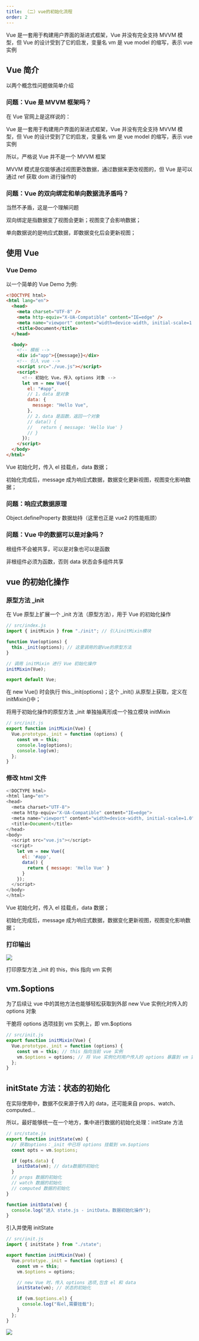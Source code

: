 ```yaml
---
title: （二）vue的初始化流程
order: 2
---
```


Vue 是一套用于构建用户界面的渐进式框架，Vue 并没有完全支持 MVVM 模型，但 Vue 的设计受到了它的启发，变量名 vm 是 vue model 的缩写，表示 vue 实例

<!-- more -->

## Vue 简介

以两个概念性问题做简单介绍

### 问题：Vue 是 MVVM 框架吗？

在 Vue 官网上是这样说的：

Vue 是一套用于构建用户界面的渐进式框架，Vue 并没有完全支持 MVVM 模型，但 Vue 的设计受到了它的启发，变量名 vm 是 vue model 的缩写，表示 vue 实例

所以，严格说 Vue 并不是一个 MVVM 框架

MVVM 模式是仅能够通过视图更改数据，通过数据来更改视图的，但 Vue 是可以通过 ref 获取 dom 进行操作的

### 问题：Vue 的双向绑定和单向数据流矛盾吗？

当然不矛盾，这是一个理解问题

双向绑定是指数据变了视图会更新；视图变了会影响数据；

单向数据说的是响应式数据，即数据变化后会更新视图；

## 使用 Vue

### Vue Demo

以一个简单的 Vue Demo 为例:

```html
<!DOCTYPE html>
<html lang="en">
  <head>
    <meta charset="UTF-8" />
    <meta http-equiv="X-UA-Compatible" content="IE=edge" />
    <meta name="viewport" content="width=device-width, initial-scale=1.0" />
    <title>Document</title>
  </head>

  <body>
    <!-- 模板 -->
    <div id="app">{{message}}</div>
    <!-- 引入 vue -->
    <script src="./vue.js"></script>
    <script>
      <!-- 初始化 Vue，传入 options 对象 -->
      let vm = new Vue({
        el: "#app",
        // 1，data 是对象
        data: {
          message: "Hello Vue",
        },
        // 2，data 是函数，返回一个对象
        // data() {
        //   return { message: 'Hello Vue' }
        // }
      });
    </script>
  </body>
</html>
```

Vue 初始化时，传入 el 挂载点，data 数据；

初始化完成后，message 成为响应式数据，数据变化更新视图，视图变化影响数据；

### 问题：响应式数据原理

Object.defineProperty 数据劫持（这里也正是 vue2 的性能瓶颈）

### 问题：Vue 中的数据可以是对象吗？

根组件不会被共享，可以是对象也可以是函数

非根组件必须为函数，否则 data 状态会多组件共享

## vue 的初始化操作

### 原型方法 \_init

在 Vue 原型上扩展一个 \_init 方法（原型方法），用于 Vue 的初始化操作

```js
// src/index.js
import { initMixin } from "./init"; // 引入initMixin模块

function Vue(options) {
  this._init(options); // 这里调用的是Vue的原型方法
}

// 调用 initMixin 进行 Vue 初始化操作
initMixin(Vue);

export default Vue;
```

在 new Vue() 时会执行 this.\_init(options)；这个 \_init() 从原型上获取，定义在 initMixin()中；

将用于初始化操作的原型方法 \_init 单独抽离形成一个独立模块 initMixin

```js
// src/init.js
export function initMixin(Vue) {
  Vue.prototype._init = function (options) {
    const vm = this;
    console.log(options);
    console.log(vm);
  };
}
```

### 修改 html 文件

```js
<!DOCTYPE html>
<html lang="en">
<head>
  <meta charset="UTF-8">
  <meta http-equiv="X-UA-Compatible" content="IE=edge">
  <meta name="viewport" content="width=device-width, initial-scale=1.0">
  <title>Document</title>
</head>
<body>
  <script src="vue.js"></script>
  <script>
    let vm = new Vue({
      el: '#app',
      data() {
        return { message: 'Hello Vue' }
      }
    });
  </script>
</body>
</html>
```

Vue 初始化时，传入 el 挂载点，data 数据；

初始化完成后，message 成为响应式数据，数据变化更新视图，视图变化影响数据；

### 打印输出

![](/images/手写vue2源码/（二）vue的初始化流程/打印输出1.png)

打印原型方法 \_init 的 this，this 指向 vm 实例

## vm.$options

为了后续让 vue 中的其他方法也能够轻松获取到外部 new Vue 实例化时传入的 options 对象

干脆将 options 选项挂到 vm 实例上，即 vm.$options

```js
// src/init.js
export function initMixin(Vue) {
  Vue.prototype._init = function (options) {
    const vm = this; // this 指向当前 vue 实例
    vm.$options = options; // 将 Vue 实例化时用户传入的 options 暴露到 vm 实例上
  };
}
```

## initState 方法：状态的初始化

在实际使用中，数据不仅来源于传入的 data，还可能来自 props、watch、computed...

所以，最好能够统一在一个地方，集中进行数据的初始化处理：initState 方法

```js
// src/state.js
export function initState(vm) {
  // 获取options：_init 中已将 options 挂载到 vm.$options
  const opts = vm.$options;

  if (opts.data) {
    initData(vm); // data数据的初始化
  }
  // props 数据的初始化
  // watch 数据的初始化
  // computed 数据的初始化
}

function initData(vm) {
  console.log("进入 state.js - initData，数据初始化操作");
}
```

引入并使用 initState

```js
// src/init.js
import { initState } from "./state";

export function initMixin(Vue) {
  Vue.prototype._init = function (options) {
    const vm = this;
    vm.$options = options;

    // new Vue 时，传入 options 选项,包含 el 和 data
    initState(vm); // 状态的初始化

    if (vm.$options.el) {
      console.log("有el,需要挂载");
    }
  };
}
```

![](/images/手写vue2源码/（二）vue的初始化流程/打印输出2.png)
